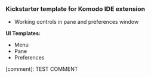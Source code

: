 ### Kickstarter template for Komodo IDE extension  

* Working controls in pane and preferences window  

__UI Templates:__  
* Menu  
* Pane  
* Preferences  

[comment]: TEST COMMENT  